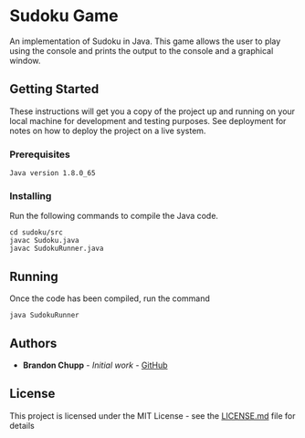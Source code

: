 # Sudoku Game

An implementation of Sudoku in Java. This game allows the user to play using the console and prints the output to the console and a graphical window.

## Getting Started

These instructions will get you a copy of the project up and running on your local machine for development and testing purposes. See deployment for notes on how to deploy the project on a live system.

### Prerequisites

```
Java version 1.8.0_65
```

### Installing

Run the following commands to compile the Java code.

```
cd sudoku/src
javac Sudoku.java
javac SudokuRunner.java
```
## Running

Once the code has been compiled, run the command
```
java SudokuRunner
```

## Authors

* **Brandon Chupp** - *Initial work* - [GitHub](https://github.com/brandonchupp)


## License

This project is licensed under the MIT License - see the [LICENSE.md](LICENSE.md) file for details
